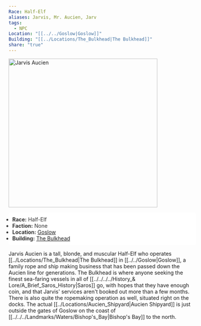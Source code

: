 ```yaml
---
Race: Half-Elf
aliases: Jarvis, Mr. Aucien, Jarv
tags:
  - NPC
Location: "[[../../Goslow|Goslow]]"
Building: "[[../Locations/The_Bulkhead|The Bulkhead]]"
share: "true"
---
```




<div class="infobox">
    <!-- Image is not a link now and made larger -->
    <img src="https://spankadin.github.io/Saros-Wiki/_assets/Jarvis_Pic.png" alt="Jarvis Aucien" style="display:block; max-width: 100%; height: auto; width: 400px;">
    <ul style="color: #333; background-color: white; padding: 10px; border-radius: 5px;">
        <li><strong>Race:</strong> Half-Elf</li>
        <li><strong>Faction:</strong> None</li>
        <li><strong>Location:</strong> <a href="/Saros-Wiki/Locations-%26%20NPCs/Cities%20%26%20Towns/Goslow/Goslow/">Goslow</a></li>
        <li><strong>Building:</strong> <a href="/Saros-Wiki/Locations-%26%20NPCs/Cities%20%26%20Towns/Goslow/Locations/The-Bulkhead/">The Bulkhead</a></li>
    </ul>
</div>


Jarvis Aucien is a tall, blonde, and muscular Half-Elf who operates [[../Locations/The_Bulkhead|The Bulkhead]] in [[../../Goslow|Goslow]], a family rope and ship making business that has been passed down the Aucien line for generations. The Bulkhead is where anyone seeking the finest sea-faring vessels in all of [[../../../../History_& Lore/A_Brief_Saros_History|Saros]] go, with hopes that they have enough coin, and that Jarvis' services aren't booked out more than a few months. There is also quite the ropemaking operation as well, situated right on the docks. The actual [[../Locations/Aucien_Shipyard|Aucien Shipyard]] is just outside the gates of Goslow on the coast of [[../../../Landmarks/Waters/Bishop's_Bay|Bishop's Bay]] to the north.

